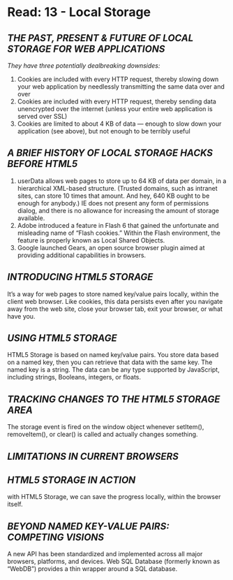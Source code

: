 # Read: 13 - Local Storage

## ***THE PAST, PRESENT & FUTURE OF LOCAL STORAGE FOR WEB APPLICATIONS***
 *They have three potentially dealbreaking downsides:*

  1. Cookies are included with every HTTP request, thereby slowing down your web application by needlessly transmitting the same data over and over
  2. Cookies are included with every HTTP request, thereby sending data unencrypted over the internet (unless your entire web application is served over SSL)
  3. Cookies are limited to about 4 KB of data — enough to slow down your application (see above), but not enough to be terribly useful

## ***A BRIEF HISTORY OF LOCAL STORAGE HACKS BEFORE HTML5***
 1. userData allows web pages to store up to 64 KB of data per domain, in a hierarchical XML-based structure. (Trusted domains, such as intranet sites, can store 10 times that amount. And hey, 640 KB ought to be enough for anybody.) IE does not present any form of permissions dialog, and there is no allowance for increasing the amount of storage available.
 2. Adobe introduced a feature in Flash 6 that gained the unfortunate and misleading name of “Flash cookies.” Within the Flash environment, the feature is properly known as Local Shared Objects.
 3. Google launched Gears, an open source browser plugin aimed at providing additional capabilities in browsers. 

 ## ***INTRODUCING HTML5 STORAGE***
  It’s a way for web pages to store named key/value pairs locally, within the client web browser. Like cookies, this data persists even after you navigate away from the web site, close your browser tab, exit your browser, or what have you. 

 ## ***USING HTML5 STORAGE***
  HTML5 Storage is based on named key/value pairs. You store data based on a named key, then you can retrieve that data with the same key. The named key is a string. The data can be any type supported by JavaScript, including strings, Booleans, integers, or floats. 

 ## ***TRACKING CHANGES TO THE HTML5 STORAGE AREA*** 
  The storage event is fired on the window object whenever setItem(), removeItem(), or clear() is called and actually changes something.

## ***LIMITATIONS IN CURRENT BROWSERS*** 

## ***HTML5 STORAGE IN ACTION*** 
 with HTML5 Storage, we can save the progress locally, within the browser itself. 

## ***BEYOND NAMED KEY-VALUE PAIRS: COMPETING VISIONS*** 
 A new API has been standardized and implemented across all major browsers, platforms, and devices. Web SQL Database (formerly known as “WebDB”) provides a thin wrapper around a SQL database.



 